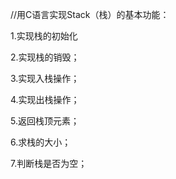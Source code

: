 //用C语言实现Stack（栈）的基本功能：

1.实现栈的初始化

2.实现栈的销毁；

3.实现入栈操作；

4.实现出栈操作；

5.返回栈顶元素；

6.求栈的大小；

7.判断栈是否为空；
